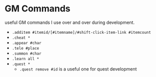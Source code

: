 # GM Commands

useful GM commands I use over and over during development.

- `.additem #itemid/[#itemname]/#shift-click-item-link #itemcount`
- `.cheat *`
- `.appear #char`
- `.tele #place`
- `.summon #char`
- `.learn all *`
- `.quest *`
    - `.quest remove #id` is a useful one for quest development